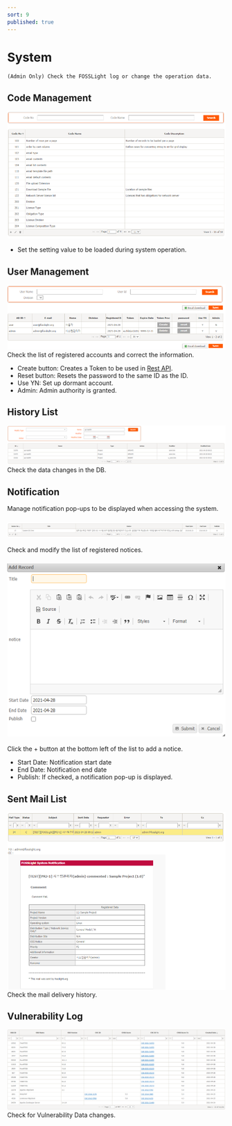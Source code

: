 ```yaml
---
sort: 9
published: true
---
```

# System
```note
(Admin Only) Check the FOSSLight log or change the operation data.
```

## Code Management
![config](../images/9_system_code.png)
- Set the setting value to be loaded during system operation.

## User Management
![config](../images/9_system_user.png)
Check the list of registered accounts and correct the information.
- Create button: Creates a Token to be used in [Rest API](../../features/1_rest_api.md).
- Reset button: Resets the password to the same ID as the ID.
- Use YN: Set up dormant account.
- Admin: Admin authority is granted.

## History List
![config](../images/9_system_history.png)
Check the data changes in the DB.

## Notification
Manage notification pop-ups to be displayed when accessing the system.
### ![config](../images/9_system_noti_list.png)
Check and modify the list of registered notices.

### ![config](../images/9_system_noti_add.png)
Click the + button at the bottom left of the list to add a notice.
- Start Date: Notification start date
- End Date: Notification end date
- Publish: If checked, a notification pop-up is displayed.

## Sent Mail List
![config](../images/9_system_mail.png)
Check the mail delivery history.

## Vulnerability Log
![config](../images/9_system_vul.png)
Check for Vulnerability Data changes.
